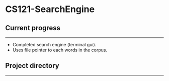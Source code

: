 # CS121-SearchEngine

## Current progress
---
- Completed search engine (terminal gui).
- Uses file pointer to each words in the corpus.

## Project directory
---
